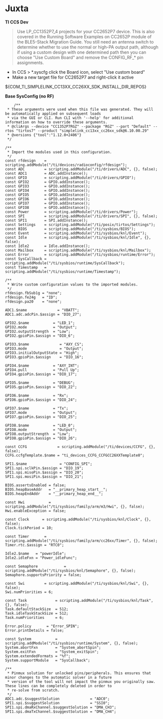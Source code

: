 # Juxta
 
__TI CCS Dev__

> Use LP_CC1352P7_4 projects for your CC2652P7 device.  This is also covered in the Running Software Examples on CC2652P module of the BLE5-Stack Migration Guide.  You still need an antenna switch to determine whether to use the normal or high-PA output path, although if using a custom design with one determined path then you can choose "Use Custom Board" and remove the CONFIG_RF_* pin assignments.

* In CCS > *.syscfg click the Board icon, select "Use custom board"
* Make a new target file for CC2652P7 and right-click it active

${COM_TI_SIMPLELINK_CC13XX_CC26XX_SDK_INSTALL_DIR_REPOS}

__Base SysConfig (no RF)__

		/**
	 * These arguments were used when this file was generated. They will be automatically applied on subsequent loads
	 * via the GUI or CLI. Run CLI with '--help' for additional information on how to override these arguments.
	 * @cliArgs --device "CC1352P7RGZ" --package "RGZ" --part "Default" --rtos "tirtos7" --product "simplelink_cc13xx_cc26xx_sdk@6.10.00.29"
	 * @versions {"tool":"1.12.0+2406"}
	 */
	
	/**
	 * Import the modules used in this configuration.
	 */
	const rfdesign    = scripting.addModule("/ti/devices/radioconfig/rfdesign");
	const ADC         = scripting.addModule("/ti/drivers/ADC", {}, false);
	const ADC1        = ADC.addInstance();
	const GPIO        = scripting.addModule("/ti/drivers/GPIO");
	const GPIO2       = GPIO.addInstance();
	const GPIO3       = GPIO.addInstance();
	const GPIO4       = GPIO.addInstance();
	const GPIO5       = GPIO.addInstance();
	const GPIO6       = GPIO.addInstance();
	const GPIO7       = GPIO.addInstance();
	const GPIO8       = GPIO.addInstance();
	const Power       = scripting.addModule("/ti/drivers/Power");
	const SPI         = scripting.addModule("/ti/drivers/SPI", {}, false);
	const SPI1        = SPI.addInstance();
	const Settings    = scripting.addModule("/ti/posix/tirtos/Settings");
	const BIOS        = scripting.addModule("/ti/sysbios/BIOS");
	const Event       = scripting.addModule("/ti/sysbios/knl/Event");
	const Idle        = scripting.addModule("/ti/sysbios/knl/Idle", {}, false);
	const Idle2       = Idle.addInstance();
	const Mailbox     = scripting.addModule("/ti/sysbios/knl/Mailbox");
	const Error       = scripting.addModule("/ti/sysbios/runtime/Error");
	const SysCallback = scripting.addModule("/ti/sysbios/runtime/SysCallback");
	const Timestamp   = scripting.addModule("/ti/sysbios/runtime/Timestamp");
	
	/**
	 * Write custom configuration values to the imported modules.
	 */
	rfdesign.fbSub1g = "none";
	rfdesign.fe24g   = "ID";
	rfdesign.pa20    = "none";
	
	ADC1.$name              = "VBATT";
	ADC1.adc.adcPin.$assign = "DIO_27";
	
	GPIO2.$name           = "LED_1";
	GPIO2.mode            = "Output";
	GPIO2.outputStrength  = "Low";
	GPIO2.gpioPin.$assign = "DIO_6";
	
	GPIO3.$name              = "AXY_CS";
	GPIO3.mode               = "Output";
	GPIO3.initialOutputState = "High";
	GPIO3.gpioPin.$assign    = "DIO_16";
	
	GPIO4.$name           = "AXY_INT";
	GPIO4.pull            = "Pull Up";
	GPIO4.gpioPin.$assign = "DIO_17";
	
	GPIO5.$name           = "DEBUG";
	GPIO5.gpioPin.$assign = "DIO_22";
	
	GPIO6.$name           = "Rx";
	GPIO6.gpioPin.$assign = "DIO_24";
	
	GPIO7.$name           = "Tx";
	GPIO7.mode            = "Output";
	GPIO7.gpioPin.$assign = "DIO_25";
	
	GPIO8.$name           = "LED_0";
	GPIO8.mode            = "Output";
	GPIO8.outputStrength  = "Low";
	GPIO8.gpioPin.$assign = "DIO_26";
	
	const CCFG              = scripting.addModule("/ti/devices/CCFG", {}, false);
	CCFG.ccfgTemplate.$name = "ti_devices_CCFG_CCFGCC26XXTemplate0";
	
	SPI1.$name               = "CONFIG_SPI";
	SPI1.spi.sclkPin.$assign = "DIO_19";
	SPI1.spi.misoPin.$assign = "DIO_20";
	SPI1.spi.mosiPin.$assign = "DIO_21";
	
	BIOS.assertsEnabled = false;
	BIOS.heapBaseAddr   = "__primary_heap_start__";
	BIOS.heapEndAddr    = "__primary_heap_end__";
	
	const Hwi           = scripting.addModule("/ti/sysbios/family/arm/m3/Hwi", {}, false);
	Hwi.enableException = false;
	
	const Clock      = scripting.addModule("/ti/sysbios/knl/Clock", {}, false);
	Clock.tickPeriod = 10;
	
	const Timer       = scripting.addModule("/ti/sysbios/family/arm/cc26xx/Timer", {}, false);
	Timer.rtc.$assign = "RTC0";
	
	Idle2.$name   = "powerIdle";
	Idle2.idleFxn = "Power_idleFunc";
	
	const Semaphore            = scripting.addModule("/ti/sysbios/knl/Semaphore", {}, false);
	Semaphore.supportsPriority = false;
	
	const Swi         = scripting.addModule("/ti/sysbios/knl/Swi", {}, false);
	Swi.numPriorities = 6;
	
	const Task             = scripting.addModule("/ti/sysbios/knl/Task", {}, false);
	Task.defaultStackSize  = 512;
	Task.idleTaskStackSize = 512;
	Task.numPriorities     = 6;
	
	Error.policy       = "Error_SPIN";
	Error.printDetails = false;
	
	const System           = scripting.addModule("/ti/sysbios/runtime/System", {}, false);
	System.abortFxn        = "System_abortSpin";
	System.exitFxn         = "System_exitSpin";
	System.extendedFormats = "%f";
	System.supportModule   = "SysCallback";
	
	/**
	 * Pinmux solution for unlocked pins/peripherals. This ensures that minor changes to the automatic solver in a future
	 * version of the tool will not impact the pinmux you originally saw.  These lines can be completely deleted in order to
	 * re-solve from scratch.
	 */
	ADC1.adc.$suggestSolution              = "ADC0";
	SPI1.spi.$suggestSolution              = "SSI0";
	SPI1.spi.dmaRxChannel.$suggestSolution = "DMA_CH3";
	SPI1.spi.dmaTxChannel.$suggestSolution = "DMA_CH4";


